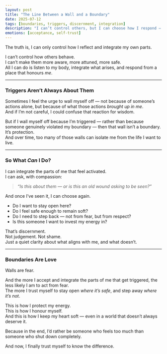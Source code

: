 ```yaml
---
layout: post
title: "The Line Between a Wall and a Boundary"
date: 2025-07-12
tags: [boundaries, triggers, discernment, integration]
description: "I can’t control others, but I can choose how I respond — from fear, or from clarity."
emotions: [acceptance, self-trust]
---
```


The truth is, I can only control how I reflect and integrate my own parts.

I can’t control how others behave.  
I can’t make them more aware, more attuned, more safe.  
All I can do is listen to my body, integrate what arises, and respond from a place that honours *me*.

---

### Triggers Aren’t Always About Them

Sometimes I feel the urge to wall myself off — not because of someone’s actions alone, but because of what those actions *brought up in me*.  
And if I’m not careful, I could confuse that reaction for wisdom.

But if I wall myself off because I’m triggered — rather than because someone genuinely violated my boundary — then that wall isn’t a boundary.  
It’s protection.  
And over time, too many of those walls can isolate me from the life I want to live.

---

### So What *Can* I Do?

I can integrate the parts of me that feel activated.  
I can ask, with compassion:

> *“Is this about them — or is this an old wound asking to be seen?”*

And once I’ve seen it, I can choose again.

- Do I want to stay open here?  
- Do I feel safe enough to remain soft?  
- Do I need to step back — not from fear, but from respect?  
- Is this someone I want to invest my energy in?

That’s discernment.  
Not judgement. Not shame.  
Just a quiet clarity about what aligns with me, and what doesn’t.

---

### Boundaries Are Love  
Walls are fear.

And the more I accept and integrate the parts of me that get triggered, the less likely I am to act from fear.  
The more I trust myself to stay open *where it’s safe*, and step away *where it’s not*.

This is how I protect my energy.  
This is how I honour myself.  
And this is how I keep my heart soft — even in a world that doesn’t always deserve it.

Because in the end, I’d rather be someone who feels too much than someone who shut down completely.

And now, I finally trust myself to know the difference.